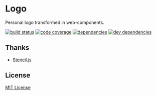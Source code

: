 # Logo

Personal logo transformed in web-components.

[![build status][ci-badge]][ci]
[![code coverage][coverage-badge]][coverage]
[![dependencies][deps-badge]][deps]
[![dev dependencies][devdeps-badge]][devdeps]

## Thanks

- [Stencil.js][stenciljs]

## License

[MIT License](./LICENSE)

<!---
  L I N K S
-->

[ci]: https://github.com/giotramu/logo/actions
[ci-badge]: https://img.shields.io/github/workflow/status/giotramu/logo/build/master?logo=github&style=flat-square
[coverage]: https://codecov.io/gh/giotramu/logo
[coverage-badge]: https://img.shields.io/codecov/c/github/giotramu/logo/master?logo=codecov&style=flat-square
[deps]: https://david-dm.org/giotramu/logo
[deps-badge]: https://flat.badgen.net/david/dep/giotramu/logo
[devdeps]: https://david-dm.org/giotramu/logo?type=dev
[devdeps-badge]: https://flat.badgen.net/david/dev/giotramu/logo
[stenciljs]: https://stenciljs.com/
